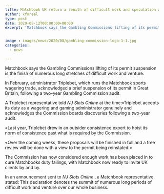 ```yaml
---
title: Matchbook UK return a zenith of difficult work and speculation as GC lifts suspension
author: xforeal 
type: post
date: 2020-08-12T00:00:00+00:00
excerpt: 'Matchbook says the Gambling Commissions lifting of its permit suspension is the finish of numerous long periods of difficult work and investment '


image : images/news/2020/08/gambling-commission-logo-1-1.jpg
categories:
  - news

---
```

Matchbook says the Gambling Commissions lifting of its permit suspension is the finish of numerous long stretches of difficult work and venture. 

In February, administrator Triplebet, which runs the Matchbook sports wagering trade, acknowledged a brief suspension of its permit in Great Britain, following a two-year Gambling Commission audit. 

A Triplebet representative told _NJ Slots Online_ at the time:&#187;Triplebet accepts its duty as a wagering and gaming administrator genuinely and acknowledges the Commission boards discoveries following a two-year audit. 

&#171;Last year, Triplebet drew in an outsider consistence expert to hoist its norm of consistence past what is required by the Commission. 

&#171;Over the coming weeks, these proposals will be finished in full and a free review will be done with a view to the permit being reinstated.&#187; 

The Commission has now considered enough work has been placed in to cure Matchbooks duty failings, with Matchbook now ready to invite UK clients by and by. 

In an announcement sent to _NJ Slots Online_ , a Matchbook representative stated: This declaration denotes the summit of numerous long periods of difficult work and venture over our whole business.